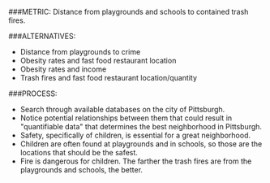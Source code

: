 ###METRIC: Distance from playgrounds and schools to contained trash fires.

###ALTERNATIVES:
- Distance from playgrounds to crime
- Obesity rates and fast food restaurant location
- Obesity rates and income
- Trash fires and fast food restaurant location/quantity

###PROCESS:
- Search through available databases on the city of Pittsburgh.
- Notice potential relationships between them that could result in "quantifiable data" that determines the best neighborhood in Pittsburgh.
- Safety, specifically of children, is essential for a great neighborhood.
- Children are often found at playgrounds and in schools, so those are the locations that should be the safest.
- Fire is dangerous for children. The farther the trash fires are from the playgrounds and schools, the better.
